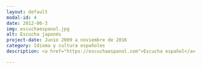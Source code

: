 ```yaml
---
layout: default
modal-id: 4
date: 2012-06-3
img: escuchaespanol.jpg
alt: Escucha japonés
project-date: Junio 2009 a noviembre de 2016
category: Idioma y cultura españoles
description: <a href="https://escuchaespanol.com">Escucha español</a>

---
```

